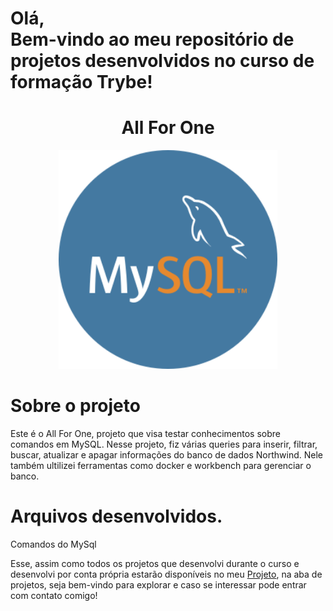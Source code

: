 <h1>Olá, <br/>
Bem-vindo ao meu repositório de projetos desenvolvidos no curso de formação Trybe!</h1>


<h1 align='center' id='Título-e-Imagem-de-capa'>All For One</h1>

<p align='center'>
<img src='./mysql.png' width="350" heigth="350"/>
</p>

<h1>Sobre o projeto</h1>

<p>Este é o All For One, projeto que visa testar conhecimentos sobre comandos em MySQL.
Nesse projeto, fiz várias queries para inserir, filtrar, buscar, atualizar e apagar informações do banco de dados Northwind.
Nele também ultilizei ferramentas como docker e workbench para gerenciar o banco.</p>

<h1>Arquivos desenvolvidos.</h1>

<p>Comandos do MySql</p>

<p>Esse, assim como todos os projetos que desenvolvi durante o curso e desenvolvi por conta própria estarão disponíveis no meu <a href="https://franciellem.vercel.app/" target="_blanck">Projeto</a>, na aba de projetos, seja bem-vindo para explorar e caso se interessar pode entrar com contato comigo!</p>
